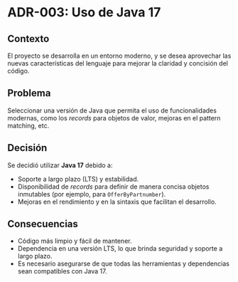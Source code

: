 # ADR-003: Uso de Java 17

## Contexto
El proyecto se desarrolla en un entorno moderno, y se desea aprovechar las nuevas características del lenguaje para mejorar la claridad y concisión del código.

## Problema
Seleccionar una versión de Java que permita el uso de funcionalidades modernas, como los *records* para objetos de valor, mejoras en el pattern matching, etc.

## Decisión
Se decidió utilizar **Java 17** debido a:
- Soporte a largo plazo (LTS) y estabilidad.
- Disponibilidad de *records* para definir de manera concisa objetos inmutables (por ejemplo, para `OfferByPartnumber`).
- Mejoras en el rendimiento y en la sintaxis que facilitan el desarrollo.

## Consecuencias
- Código más limpio y fácil de mantener.
- Dependencia en una versión LTS, lo que brinda seguridad y soporte a largo plazo.
- Es necesario asegurarse de que todas las herramientas y dependencias sean compatibles con Java 17.
